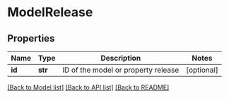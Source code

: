 # ModelRelease

## Properties
Name | Type | Description | Notes
------------ | ------------- | ------------- | -------------
**id** | **str** | ID of the model or property release | [optional] 

[[Back to Model list]](../README.md#documentation-for-models) [[Back to API list]](../README.md#documentation-for-api-endpoints) [[Back to README]](../README.md)


